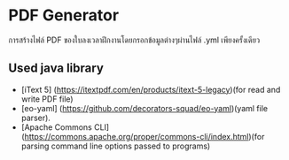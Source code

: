 # PDF Generator
การสร้างไฟล์ PDF ของใบลงเวลาฝึกงานโดยกรอกข้อมูลต่างๆผ่านไฟล์ .yml เพียงครั้งเดียว

## Used java library 
* [iText 5] (https://itextpdf.com/en/products/itext-5-legacy)(for read and write PDF file)
* [eo-yaml] (https://github.com/decorators-squad/eo-yaml)(yaml file parser).
* [Apache Commons CLI] (https://commons.apache.org/proper/commons-cli/index.html)(for parsing command line options passed to programs)
